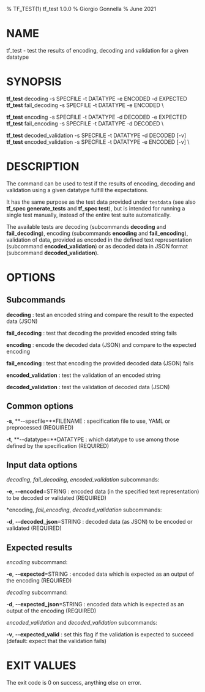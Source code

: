 % TF\_TEST(1) tf\_test 1.0.0
% Giorgio Gonnella
% June 2021

# NAME

tf\_test - test the results of encoding, decoding and validation for a given datatype

# SYNOPSIS

**tf_test** decoding -s SPECFILE -t DATATYPE -e ENCODED -d EXPECTED \
**tf_test** fail\_decoding -s SPECFILE -t DATATYPE -e ENCODED \

**tf_test** encoding -s SPECFILE -t DATATYPE -d DECODED -e EXPECTED \
**tf_test** fail\_encoding -s SPECFILE -t DATATYPE -d DECODED \

**tf_test** decoded\_validation -s SPECFILE -t DATATYPE -d DECODED [-v] \
**tf_test** encoded\_validation -s SPECFILE -t DATATYPE -e ENCODED [-v] \

# DESCRIPTION

The command can be used to test if the results of encoding, decoding and
validation using a given datatype fulfill the expectations.

It has the same purpose as the test data provided under ``testdata`` (see
also **tf\_spec generate_tests** and **tf\_spec test**), but is intended
for running a single test manually, instead of the entire test suite
automatically.

The available tests are decoding (subcommands **decoding** and **fail_decoding**),
encoding (subcommands **encoding** and **fail_encoding**), validation
of data, provided as encoded in the defined text representation
(subcommand **encoded_validation**) or as decoded data in JSON format
(subcommand **decoded_validation**).

# OPTIONS

## Subcommands

**decoding**
: test an encoded string and compare the result to the expected data (JSON)

**fail\_decoding**
: test that decoding the provided encoded string fails

**encoding**
: encode the decoded data (JSON) and compare to the expected encoding

**fail\_encoding**
: test that encoding the provided decoded data (JSON) fails

**encoded_validation**
: test the validation of an encoded string

**decoded_validation**
: test the validation of decoded data (JSON)

## Common options
**-s**, **--specfile=**FILENAME
: specification file to use, YAML or preprocessed (REQUIRED)

**-t**, **--datatype=**DATATYPE
: which datatype to use among those defined by the specification (REQUIRED)

## Input data options

*decoding*, *fail\_decoding*, *encoded\_validation* subcommands:

**-e**, **--encoded**=STRING
: encoded data (in the specified text representation) to be decoded or validated
(REQUIRED)

*encoding, *fail\_encoding*, *decoded\_validation* subcommands:

**-d**, **--decoded\_json**=STRING
: decoded data (as JSON) to be encoded or validated (REQUIRED)

## Expected results

*encoding* subcommand:

**-e**, **--expected**=STRING
: encoded data which is expected as an output of the encoding (REQUIRED)

*decoding* subcommand:

**-d**, **--expected\_json**=STRING
: encoded data which is expected as an output of the encoding (REQUIRED)

*encoded\_validation* and *decoded\_validation* subcommands:

**-v**, **--expected\_valid**
: set this flag if the validation is expected to succeed (default:
  expect that the validation fails)

# EXIT VALUES
The exit code is 0 on success, anything else on error.

